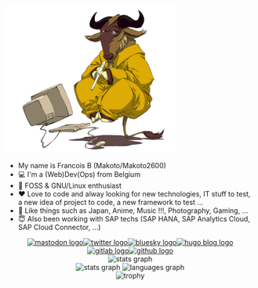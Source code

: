 ![MakotoNoBLog](gnu.png)

- My name is Francois B (Makoto/Makoto2600)
- :computer: I'm a (Web)Dev(Ops) from Belgium
- :penguin: FOSS & GNU/Linux enthusiast
- :heart: Love to code and alway looking for new technologies, IT stuff to test, a new idea of project to code, a new framework to test ...
- :sushi: Like things such as Japan, Anime, Music !!!, Photography, Gaming, ...
- :innocent: Also been working with SAP techs (SAP HANA, SAP Analytics Cloud, SAP Cloud Connector, ...)

<div align="center">
    <a rel="me" href="https://mamot.fr/@makoto" target="_blank"><img src="https://img.shields.io/static/v1?message=Mastodon&logo=mastodon&label=&color=2a8bd2&logoColor=white&labelColor=&style=for-the-badge" height="35" alt="mastodon logo"  /></a><a href="http://twitter.com/MakotoNoBlog" target="_blank"><img src="https://img.shields.io/static/v1?message=Twitter&logo=X&label=&color=1DA1F2&logoColor=white&labelColor=&style=for-the-badge" height="35" alt="twitter logo"  /></a><a href="https://bsky.app/profile/makotonoblog.be" target="_blank"><img src="https://img.shields.io/static/v1?message=BlueSky&logo=bluesky&label=&color=0085ff&logoColor=white&labelColor=&style=for-the-badge" height="35" alt="bluesky logo"  /></a><a href="https://makotonoblog.be" target="_blank"><img src="https://img.shields.io/static/v1?message=Blog&logo=hugo&label=&color=ff4088&logoColor=white&labelColor=&style=for-the-badge" height="35" alt="hugo blog logo"  /></a><a href="https://gitlab.exoseed.org/makoto" target="_blank"><img src="https://img.shields.io/static/v1?message=Gitlab&logo=gitlab&label=&color=fc6d26&logoColor=white&labelColor=&style=for-the-badge" height="35" alt="gitlab logo"  /></a><a href="https://github.com/shakasan" target="_blank"><img src="https://img.shields.io/static/v1?message=Github&logo=github&label=&color=000000&logoColor=white&labelColor=&style=for-the-badge" height="35" alt="github logo"  /></a>
</div>

<div align="center">
  <img src="http://github-profile-summary-cards.vercel.app/api/cards/profile-details?username=shakasan&theme=default" alt="stats graph" />
</div>

<div align="center">
  <img src="https://github-readme-stats.vercel.app/api?hide_title=false&hide_rank=false&show_icons=true&include_all_commits=true&count_private=true&disable_animations=false&theme=default&locale=en&hide_border=false&username=shakasan" height="150" alt="stats graph"  />
  <img src="https://github-readme-stats.vercel.app/api/top-langs?locale=en&hide_title=false&layout=compact&card_width=320&langs_count=5&theme=default&hide_border=false&username=shakasan" height="150" alt="languages graph"  />
</div>

<div align="center">
  <img src="https://github-profile-trophy.vercel.app/?username=shakasan&margin-w=5&theme=default" alt="trophy" />
</div>

